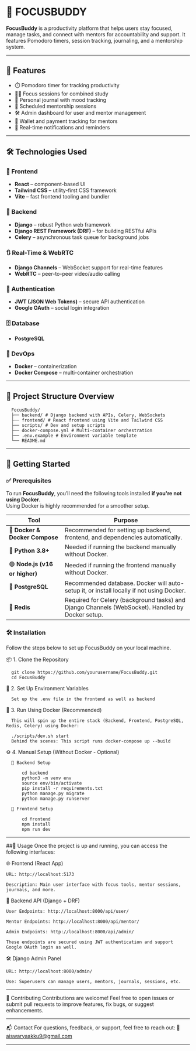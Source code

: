 # 🧠 FOCUSBUDDY

**FocusBuddy** is a productivity platform that helps users stay focused, manage tasks, and connect with mentors for accountability and support. It features Pomodoro timers, session tracking, journaling, and a mentorship system.

---

## 🚀 Features

- ⏱️ Pomodoro timer for tracking productivity  
- 👨‍🎓 Focus sessions for combined study  
- 📔 Personal journal with mood tracking  
- 📅 Scheduled mentorship sessions  
- 🛠️ Admin dashboard for user and mentor management  
- 💼 Wallet and payment tracking for mentors  
- 🔔 Real-time notifications and reminders  

---

## 🛠️ Technologies Used

### 🔷 Frontend
- **React** – component-based UI  
- **Tailwind CSS** – utility-first CSS framework  
- **Vite** – fast frontend tooling and bundler  

### 🔶 Backend
- **Django** – robust Python web framework  
- **Django REST Framework (DRF)** – for building RESTful APIs  
- **Celery** – asynchronous task queue for background jobs  

### 🔃 Real-Time & WebRTC
- **Django Channels** – WebSocket support for real-time features  
- **WebRTC** – peer-to-peer video/audio calling  

### 🧩 Authentication
- **JWT (JSON Web Tokens)** – secure API authentication  
- **Google OAuth** – social login integration  

### 🗄️ Database
- **PostgreSQL**

### 🐳 DevOps
- **Docker** – containerization  
- **Docker Compose** – multi-container orchestration    

---

## 📁 Project Structure Overview

      FocusBuddy/
      ├── backend/ # Django backend with APIs, Celery, WebSockets
      ├── frontend/ # React frontend using Vite and Tailwind CSS
      ├── scripts/ # Dev and setup scripts
      ├── docker-compose.yml # Multi-container orchestration
      ├── .env.example # Environment variable template
      └── README.md

---

## 🚀 Getting Started

### ✅ Prerequisites

To run **FocusBuddy**, you’ll need the following tools installed **if you're not using Docker**.  
Using Docker is highly recommended for a smoother setup.

| Tool                            | Purpose                                                                 |
|----------------------------------|-------------------------------------------------------------------------|
| 🐳 **Docker & Docker Compose**   | Recommended for setting up backend, frontend, and dependencies automatically. |
| 🐍 **Python 3.8+**               | Needed if running the backend manually without Docker.                     |
| 🟢 **Node.js (v16 or higher)**   | Needed if running the frontend manually without Docker.                    |
| 🐘 **PostgreSQL**                | Recommended database. Docker will auto-setup it, or install locally if not using Docker. |
| 🔁 **Redis**                     | Required for Celery (background tasks) and Django Channels (WebSocket). Handled by Docker setup. |

### 🛠️ Installation

Follow the steps below to set up FocusBuddy on your local machine.

📦 1. Clone the Repository

      git clone https://github.com/yourusername/FocusBuddy.git
      cd FocusBuddy

🔐 2. Set Up Environment Variables

      Set up the .env file in the frontend as well as backend  

🐳 3. Run Using Docker (Recommended)

      This will spin up the entire stack (Backend, Frontend, PostgreSQL, Redis, Celery) using Docker:
      
      ./scripts/dev.sh start
      Behind the scenes: This script runs docker-compose up --build

⚙️ 4. Manual Setup (Without Docker - Optional)

      🔹 Backend Setup

          cd backend
          python3 -m venv env
          source env/bin/activate
          pip install -r requirements.txt
          python manage.py migrate
          python manage.py runserver

      🔸 Frontend Setup

          cd frontend
          npm install
          npm run dev

---

##🧪 Usage
Once the project is up and running, you can access the following interfaces:

🌐 Frontend (React App)

    URL: http://localhost:5173
    
    Description: Main user interface with focus tools, mentor sessions, journals, and more.

📡 Backend API (Django + DRF)

    User Endpoints: http://localhost:8000/api/user/
    
    Mentor Endpoints: http://localhost:8000/api/mentor/
    
    Admin Endpoints: http://localhost:8000/api/admin/

    These endpoints are secured using JWT authentication and support Google OAuth login as well.

🛠️ Django Admin Panel

    URL: http://localhost:8000/admin/
    
    Use: Superusers can manage users, mentors, journals, sessions, etc.

---

🤝 Contributing
Contributions are welcome!
Feel free to open issues or submit pull requests to improve features, fix bugs, or suggest enhancements.

---

📬 Contact
For questions, feedback, or support, feel free to reach out:
📧 aiswaryaakku9@gmail.com

---




